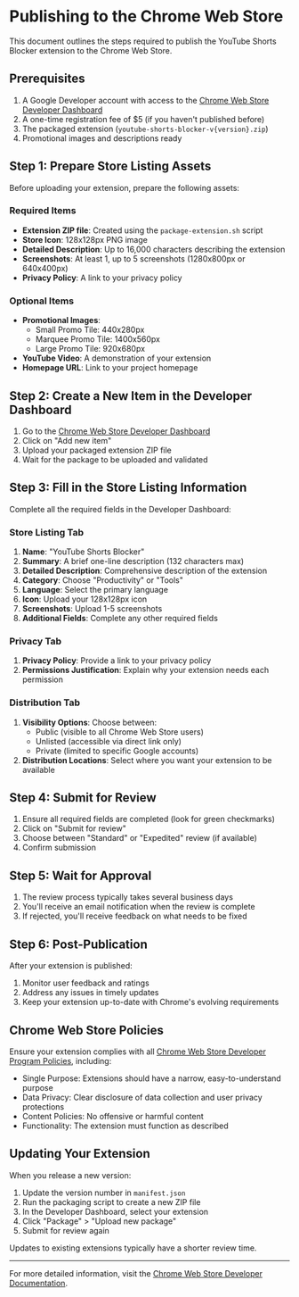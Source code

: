 # Publishing to the Chrome Web Store

This document outlines the steps required to publish the YouTube Shorts Blocker extension to the Chrome Web Store.

## Prerequisites

1. A Google Developer account with access to the [Chrome Web Store Developer Dashboard](https://chrome.google.com/webstore/devconsole/)
2. A one-time registration fee of $5 (if you haven't published before)
3. The packaged extension (`youtube-shorts-blocker-v{version}.zip`)
4. Promotional images and descriptions ready

## Step 1: Prepare Store Listing Assets

Before uploading your extension, prepare the following assets:

### Required Items

- **Extension ZIP file**: Created using the `package-extension.sh` script
- **Store Icon**: 128x128px PNG image
- **Detailed Description**: Up to 16,000 characters describing the extension
- **Screenshots**: At least 1, up to 5 screenshots (1280x800px or 640x400px)
- **Privacy Policy**: A link to your privacy policy

### Optional Items

- **Promotional Images**:
  - Small Promo Tile: 440x280px
  - Marquee Promo Tile: 1400x560px
  - Large Promo Tile: 920x680px
- **YouTube Video**: A demonstration of your extension
- **Homepage URL**: Link to your project homepage

## Step 2: Create a New Item in the Developer Dashboard

1. Go to the [Chrome Web Store Developer Dashboard](https://chrome.google.com/webstore/devconsole/)
2. Click on "Add new item"
3. Upload your packaged extension ZIP file
4. Wait for the package to be uploaded and validated

## Step 3: Fill in the Store Listing Information

Complete all the required fields in the Developer Dashboard:

### Store Listing Tab

1. **Name**: "YouTube Shorts Blocker"
2. **Summary**: A brief one-line description (132 characters max)
3. **Detailed Description**: Comprehensive description of the extension
4. **Category**: Choose "Productivity" or "Tools"
5. **Language**: Select the primary language
6. **Icon**: Upload your 128x128px icon
7. **Screenshots**: Upload 1-5 screenshots
8. **Additional Fields**: Complete any other required fields

### Privacy Tab

1. **Privacy Policy**: Provide a link to your privacy policy
2. **Permissions Justification**: Explain why your extension needs each permission

### Distribution Tab

1. **Visibility Options**: Choose between:
   - Public (visible to all Chrome Web Store users)
   - Unlisted (accessible via direct link only)
   - Private (limited to specific Google accounts)
2. **Distribution Locations**: Select where you want your extension to be available

## Step 4: Submit for Review

1. Ensure all required fields are completed (look for green checkmarks)
2. Click on "Submit for review"
3. Choose between "Standard" or "Expedited" review (if available)
4. Confirm submission

## Step 5: Wait for Approval

1. The review process typically takes several business days
2. You'll receive an email notification when the review is complete
3. If rejected, you'll receive feedback on what needs to be fixed

## Step 6: Post-Publication

After your extension is published:

1. Monitor user feedback and ratings
2. Address any issues in timely updates
3. Keep your extension up-to-date with Chrome's evolving requirements

## Chrome Web Store Policies

Ensure your extension complies with all [Chrome Web Store Developer Program Policies](https://developer.chrome.com/docs/webstore/program-policies/), including:

- Single Purpose: Extensions should have a narrow, easy-to-understand purpose
- Data Privacy: Clear disclosure of data collection and user privacy protections
- Content Policies: No offensive or harmful content
- Functionality: The extension must function as described

## Updating Your Extension

When you release a new version:

1. Update the version number in `manifest.json`
2. Run the packaging script to create a new ZIP file
3. In the Developer Dashboard, select your extension
4. Click "Package" > "Upload new package"
5. Submit for review again

Updates to existing extensions typically have a shorter review time.

---

For more detailed information, visit the [Chrome Web Store Developer Documentation](https://developer.chrome.com/docs/webstore/).